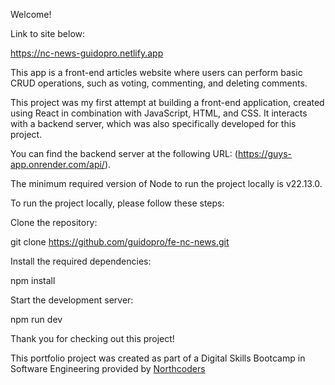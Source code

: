 Welcome!

Link to site below:

https://nc-news-guidopro.netlify.app

This app is a front-end articles website where users can perform basic CRUD operations, such as voting, commenting, and deleting comments.

This project was my first attempt at building a front-end application, created using React in combination with JavaScript, HTML, and CSS. It interacts with a backend server, which was also specifically developed for this project.

You can find the backend server at the following URL: (https://guys-app.onrender.com/api/).

The minimum required version of Node to run the project locally is v22.13.0.

To run the project locally, please follow these steps:

Clone the repository:

git clone https://github.com/guidopro/fe-nc-news.git

Install the required dependencies:

npm install

Start the development server:

npm run dev

Thank you for checking out this project!

This portfolio project was created as part of a Digital Skills Bootcamp in Software Engineering provided by [Northcoders](https://northcoders.com/)
